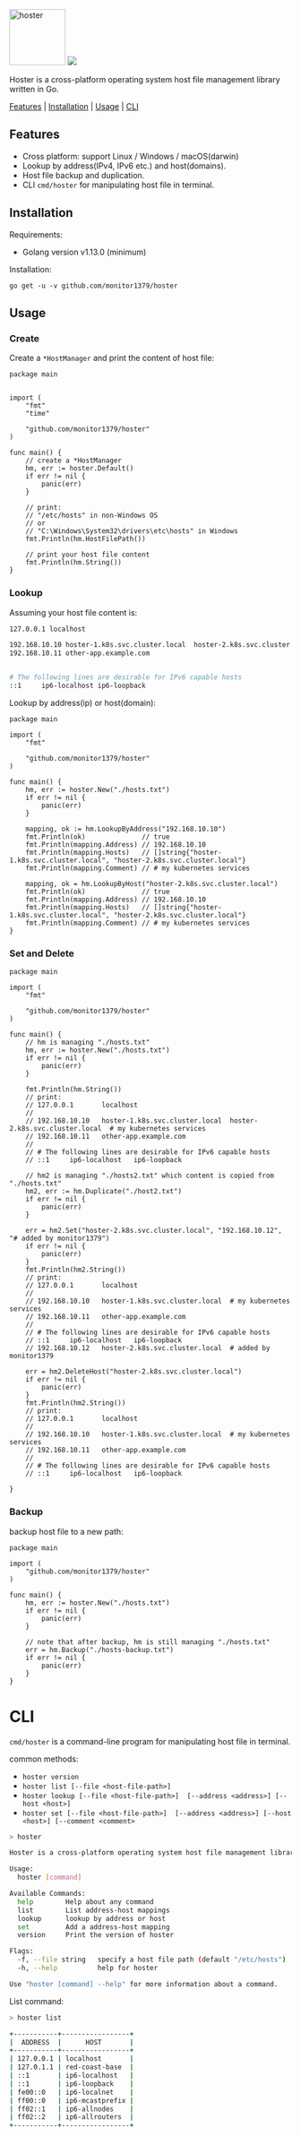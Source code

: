 <!--
 * @Date: 2020-11-29 14:00:53
 * @LastEditors: aiden.deng (Zhenpeng Deng)
 * @LastEditTime: 2020-11-30 22:24:16
-->


<img src="./docs/logo/logo-with-name.png" style="height:100px" alt="hoster" height="100px"/>
<img src="https://travis-ci.org/monitor1379/hoster.svg" />

Hoster is a cross-platform operating system host file management library written in Go.


[Features](#features) | [Installation](#installation) | [Usage](#usage) | [CLI](#cli)

## Features

- Cross platform: support Linux / Windows / macOS(darwin)
- Lookup by address(IPv4, IPv6 etc.) and host(domains).
- Host file backup and duplication.
- CLI `cmd/hoster` for manipulating host file in terminal.

## Installation

Requirements: 
- Golang version v1.13.0 (minimum)


Installation:
```
go get -u -v github.com/monitor1379/hoster
```


## Usage


### Create

Create a `*HostManager` and print the content of host file:

```golang
package main


import (
	"fmt"
	"time"

	"github.com/monitor1379/hoster"
)

func main() {
	// create a *HostManager
	hm, err := hoster.Default()
	if err != nil {
		panic(err)
	}

	// print:
	// "/etc/hosts" in non-Windows OS
	// or
	// "C:\Windows\System32\drivers\etc\hosts" in Windows
	fmt.Println(hm.HostFilePath())

	// print your host file content
	fmt.Println(hm.String())
}

```


### Lookup

Assuming your host file content is:
```bash
127.0.0.1 localhost

192.168.10.10 hoster-1.k8s.svc.cluster.local  hoster-2.k8s.svc.cluster.local    # my kubernetes services
192.168.10.11 other-app.example.com


# The following lines are desirable for IPv6 capable hosts
::1     ip6-localhost ip6-loopback
```

Lookup by address(ip) or host(domain):
```golang
package main

import (
	"fmt"

	"github.com/monitor1379/hoster"
)

func main() {
	hm, err := hoster.New("./hosts.txt")
	if err != nil {
		panic(err)
	}

	mapping, ok := hm.LookupByAddress("192.168.10.10")
	fmt.Println(ok)              // true
	fmt.Println(mapping.Address) // 192.168.10.10
	fmt.Println(mapping.Hosts)   // []string{"hoster-1.k8s.svc.cluster.local", "hoster-2.k8s.svc.cluster.local"}
	fmt.Println(mapping.Comment) // # my kubernetes services

	mapping, ok = hm.LookupByHost("hoster-2.k8s.svc.cluster.local")
	fmt.Println(ok)              // true
	fmt.Println(mapping.Address) // 192.168.10.10
	fmt.Println(mapping.Hosts)   // []string{"hoster-1.k8s.svc.cluster.local", "hoster-2.k8s.svc.cluster.local"}
	fmt.Println(mapping.Comment) // # my kubernetes services
}

```



### Set and Delete


```golang
package main

import (
	"fmt"

	"github.com/monitor1379/hoster"
)

func main() {
	// hm is managing "./hosts.txt"
	hm, err := hoster.New("./hosts.txt")
	if err != nil {
		panic(err)
	}

	fmt.Println(hm.String())
	// print:
	// 127.0.0.1       localhost
	//
	// 192.168.10.10   hoster-1.k8s.svc.cluster.local  hoster-2.k8s.svc.cluster.local  # my kubernetes services
	// 192.168.10.11   other-app.example.com
	//
	// # The following lines are desirable for IPv6 capable hosts
	// ::1     ip6-localhost   ip6-loopback

	// hm2 is managing "./hosts2.txt" which content is copied from "./hosts.txt"
	hm2, err := hm.Duplicate("./host2.txt")
	if err != nil {
		panic(err)
	}

	err = hm2.Set("hoster-2.k8s.svc.cluster.local", "192.168.10.12", "# added by monitor1379")
	if err != nil {
		panic(err)
	}
	fmt.Println(hm2.String())
	// print:
	// 127.0.0.1       localhost
	//
	// 192.168.10.10   hoster-1.k8s.svc.cluster.local  # my kubernetes services
	// 192.168.10.11   other-app.example.com
	//
	// # The following lines are desirable for IPv6 capable hosts
	// ::1     ip6-localhost   ip6-loopback
	// 192.168.10.12   hoster-2.k8s.svc.cluster.local  # added by monitor1379

	err = hm2.DeleteHost("hoster-2.k8s.svc.cluster.local")
	if err != nil {
		panic(err)
	}
	fmt.Println(hm2.String())
	// print:
	// 127.0.0.1       localhost
	//
	// 192.168.10.10   hoster-1.k8s.svc.cluster.local  # my kubernetes services
	// 192.168.10.11   other-app.example.com
	//
	// # The following lines are desirable for IPv6 capable hosts
	// ::1     ip6-localhost   ip6-loopback

}

```

### Backup

backup host file to a new path:
```golang
package main

import (
	"github.com/monitor1379/hoster"
)

func main() {
	hm, err := hoster.New("./hosts.txt")
	if err != nil {
		panic(err)
	}

	// note that after backup, hm is still managing "./hosts.txt"
	err = hm.Backup("./hosts-backup.txt")
	if err != nil {
		panic(err)
	}
}

```


# CLI

`cmd/hoster` is a command-line program for manipulating host file in terminal.

common methods:
- `hoster version`
- `hoster list [--file <host-file-path>]`
- `hoster lookup [--file <host-file-path>]  [--address <address>] [--host <host>]`
- `hoster set [--file <host-file-path>]  [--address <address>] [--host <host>] [--comment <comment>`


```bash
> hoster

Hoster is a cross-platform operating system host file management library written in Go.

Usage:
  hoster [command]

Available Commands:
  help        Help about any command
  list        List address-host mappings
  lookup      lookup by address or host
  set         Add a address-host mapping
  version     Print the version of hoster

Flags:
  -f, --file string   specify a host file path (default "/etc/hosts")
  -h, --help          help for hoster

Use "hoster [command] --help" for more information about a command.
```


List command:

```bash
> hoster list

+-----------+-----------------+
|  ADDRESS  |      HOST       |
+-----------+-----------------+
| 127.0.0.1 | localhost       |
| 127.0.1.1 | red-coast-base  |
| ::1       | ip6-localhost   |
| ::1       | ip6-loopback    |
| fe00::0   | ip6-localnet    |
| ff00::0   | ip6-mcastprefix |
| ff02::1   | ip6-allnodes    |
| ff02::2   | ip6-allrouters  |
+-----------+-----------------+
```

